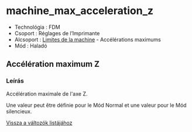 # machine\_max\_acceleration\_z

* Technológia : FDM
* Csoport : Réglages de l’Imprimante
* Alcsoport : [Limites de la machine](../printer_settings/printer_settings.md#limites-de-la-machine) - Accélérations maximums
* Mód : Haladó

## Accélération maximum Z

### Leírás

Accélération maximale de l'axe Z.

Une valeur peut être définie pour le Mód Normal et une valeur pour le Mód silencieux.

[Vissza a változók listájához](variable_list.md)

